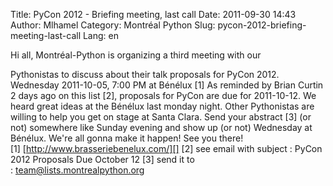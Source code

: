 Title: PyCon 2012 - Briefing meeting, last call
Date: 2011-09-30 14:43
Author: Mlhamel
Category: Montréal Python
Slug: pycon-2012-briefing-meeting-last-call
Lang: en

<!--:en-->Hi all, Montréal-Python is organizing a third meeting with our
Pythonistas to discuss about their talk proposals for PyCon 2012.
Wednesday 2011-10-05, 7:00 PM at Bénélux [1] As reminded by Brian Curtin
2 days ago on this list [2], proposals for PyCon are due for 2011-10-12.
We heard great ideas at the Bénélux last monday night. Other Pythonistas
are willing to help you get on stage at Santa Clara. Send your abstract
[3] (or not) somewhere like Sunday evening and show up (or not)
Wednesday at Bénélux. We're all gonna make it happen! See you there!
[1] [http://www.brasseriebenelux.com/][] [2] see email with subject :
PyCon 2012 Proposals Due October 12 [3] send it to
: [team@lists.montrealpython.org][]

  [http://www.brasseriebenelux.com/]: http://www.brasseriebenelux.com/
  [team@lists.montrealpython.org]: mailto:team@lists.montrealpython.org
